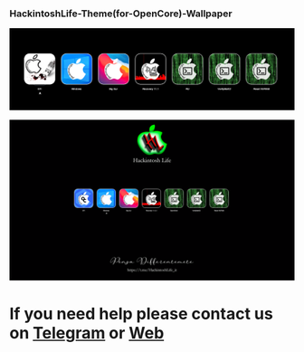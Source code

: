 ### HackintoshLife-Theme(for-OpenCore)-Wallpaper

![infodp1](./Screenshot/1.png)

![infodp1](./Screenshot/2.png)

# If you need help please contact us on [Telegram](https://t.me/HackintoshLife_it) or [Web](https://www.hackintoshlife.it/)
